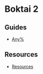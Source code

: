 # Boktai 2

## Guides

- [Any%](./zoktai/any.md)

## Resources

- [Resources](./resources/zoktai.md)
